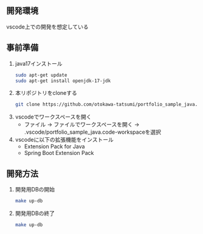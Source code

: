 ## 開発環境
vscode上での開発を想定している

## 事前準備
1. java17インストール
    ```bash
    sudo apt-get update
    sudo apt-get install openjdk-17-jdk
    ```
2. 本リポジトリをcloneする
    ```bash
    git clone https://github.com/otokawa-tatsumi/portfolio_sample_java.git
    ```
3. vscodeでワークスペースを開く
    - ファイル -> ファイルでワークスペースを開く -> .vscode/portfolio_sample_java.code-workspaceを選択
4. vscodeに以下の拡張機能をインストール
    - Extension Pack for Java
    - Spring Boot Extension Pack

## 開発方法
1. 開発用DBの開始
    ```bash
    make up-db
    ```
2. 開発用DBの終了
    ```bash
    make up-db
    ```
